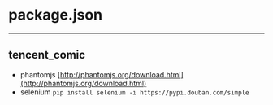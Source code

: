 # package.json #
---

## tencent_comic

- phantomjs [http://phantomjs.org/download.html](http://phantomjs.org/download.html)
- selenium
 `pip install selenium -i https://pypi.douban.com/simple` 